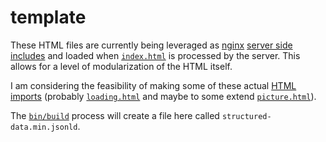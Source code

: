 # template
These HTML files are currently being leveraged as [nginx](https://nginx.org) [server side includes](http://nginx.org/en/docs/http/ngx_http_ssi_module.html) and loaded when [`index.html`](index.html) is processed by the server.  This allows for a level of modularization of the HTML itself.

I am considering the feasibility of making some of these actual [HTML imports](https://w3c.github.io/webcomponents/spec/imports/) (probably [`loading.html`](template/loading.html) and maybe to some extend [`picture.html`](template/picture.html)).

The [`bin/build`](bin/build) process will create a file here called `structured-data.min.jsonld`.